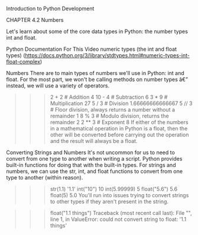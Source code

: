 Introduction to Python Development 


CHAPTER 4.2
Numbers

Let's learn about some of the core data types in Python: the number types int and float.

Python Documentation For This Video
numeric types (the int and float types) (https://docs.python.org/3/library/stdtypes.html#numeric-types-int-float-complex)


Numbers
There are to main types of numbers we'll use in Python: int and float. For the most part, we won't be calling methods on number types â€” instead, we will use a variety of operators.

>>> 2 + 2 # Addition
4
>>> 10 - 4 # Subtraction
6
>>> 3 * 9 # Multiplication
27
>>> 5 / 3 # Division
1.66666666666667
>>> 5 // 3 # Floor division, always returns a number without a remainder
1
>>> 8 % 3 # Modulo division, returns the remainder
2
>>> 2 ** 3 # Exponent
8
If either of the numbers in a mathematical operation in Python is a float, then the other will be converted before carrying out the operation and the result will always be a float.

Converting Strings and Numbers
It's not uncommon for us to need to convert from one type to another when writing a script. Python provides built-in functions for doing that with the built-in types. For strings and numbers, we can use the str, int, and float functions to convert from one type to another (within reason).

>>> str(1.1)
'1.1'
>>> int("10")
10
>>> int(5.99999)
5
>>> float("5.6")
5.6
>>> float(5)
5.0
You'll run into issues trying to convert strings to other types if they aren't present in the string.

>>> float("1.1 things")
Traceback (most recent call last):
  File "<stdin>", line 1, in <module>
ValueError: could not convert string to float: '1.1 things'
